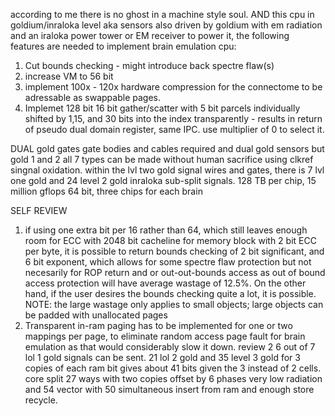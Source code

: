 according to me there is no ghost in a machine style soul.
AND this cpu in goldium/inraloka level aka sensors also driven by goldium with em radiation and an iraloka power tower or EM receiver to power it, the following features are needed
to implement brain emulation cpu:
1. Cut bounds checking - might introduce back spectre flaw(s)
2. increase VM to 56 bit
3. implement 100x - 120x hardware compression for the connectome to be adressable as swappable pages.
4. Implemet 128 bit 16 bit gather/scatter with 5 bit parcels individually shifted by 1,15, and 30 bits into the index transparently - results in return of pseudo dual domain register, same IPC. use multiplier of 0 to select it.

DUAL gold gates gate bodies and cables required and dual gold sensors but gold 1 and 2 all 7 types can be made without human sacrifice using clkref singnal oxidation.
within the lvl two gold signal wires and gates, there is 7 lvl one gold and 24 level 2 gold inraloka sub-split signals.
128 TB per chip, 15 million gflops 64 bit, three chips for each brain

SELF REVIEW

1. if using one extra bit per 16 rather than 64, which still leaves enough room for ECC with 2048 bit cacheline for memory block with 2 bit ECC per byte, it is possible to return bounds checking of 2 bit significant, and 6 bit exponent, which allows for some spectre flaw protection but not necesarily for ROP return and or out-out-bounds access as out of bound access protection will have average wastage of 12.5%. On the other hand, if the user desires the bounds checking quite a lot, it is possible. NOTE: the large wastage only applies to small objects; large objects can be padded with unallocated pages
2. Transparent in-ram paging has to be implemented for one or two mappings per page, to eliminate random access page fault for brain emulation as that would considerably slow it down.
review 2
6 out of 7 lol 1 gold signals can be sent. 21 lol 2 gold and 35 level 3 gold for 3 copies of each ram bit gives about 41 bits given the 3 instead of 2 cells. core split 27 ways with two copies offset by 6 phases very low radiation and 54 vector with 50 simultaneous insert from ram and enough store recycle.
